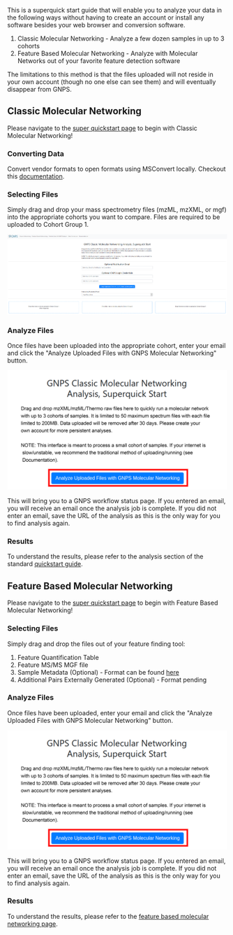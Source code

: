 
This is a superquick start guide that will enable you to analyze your data in the following ways without having to create an account or install any software besides your web browser and conversion software.

1. Classic Molecular Networking - Analyze a few dozen samples in up to 3 cohorts
2. Feature Based Molecular Networking - Analyze with Molecular Networks out of your favorite feature detection software

The limitations to this method is that the files uploaded will not reside in your own account (though no one else can see them) and will eventually disappear from GNPS.

## Classic Molecular Networking

Please navigate to the [super quickstart page](http://dorresteinappshub.ucsd.edu:5050/) to begin with Classic Molecular Networking!

### Converting Data

Convert vendor formats to open formats using MSConvert locally. Checkout this [documentation](fileconversion.md).

### Selecting Files

Simply drag and drop your mass spectrometry files (mzML, mzXML, or mgf) into the appropriate cohorts you want to compare. Files are required to be uploaded to Cohort Group 1.

![interface](img/superquickstart_selection.png)

### Analyze Files

Once files have been uploaded into the appropriate cohort, enter your email and click the "Analyze Uploaded Files with GNPS Molecular Networking" button.

![button](img/superquickstart.png)

This will bring you to a GNPS workflow status page. If you entered an email, you will receive an email once the analysis job is complete. If you did not enter an email, save the URL of the analysis as this is the only way for you to find analysis again.

### Results

To understand the results, please refer to the analysis section of the standard [quickstart guide](quickstart.md#view-analysis-results).

## Feature Based Molecular Networking

Please navigate to the [super quickstart page](http://dorresteinappshub.ucsd.edu:5050/featurebasednetworking) to begin with Feature Based Molecular Networking!

### Selecting Files

Simply drag and drop the files out of your feature finding tool:

1. Feature Quantification Table
2. Feature MS/MS MGF file
3. Sample Metadata (Optional) - Format can be found [here](networking/#metadata)
4. Additional Pairs Externally Generated (Optional) - Format pending

### Analyze Files

Once files have been uploaded, enter your email and click the "Analyze Uploaded Files with GNPS Molecular Networking" button.

![button](img/superquickstart.png)

This will bring you to a GNPS workflow status page. If you entered an email, you will receive an email once the analysis job is complete. If you did not enter an email, save the URL of the analysis as this is the only way for you to find analysis again.

### Results

To understand the results, please refer to the [feature based molecular networking page](featurebasedmolecularnetworking/#feature-based-molecular-networking-in-gnps).

